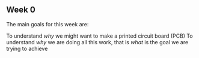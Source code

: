 

## Week 0

The main goals for this week are:

To understand *why* we might want to make a printed circuit board (PCB)
To understand *why* we are doing all this work, that is *what* is the goal we are trying to achieve
